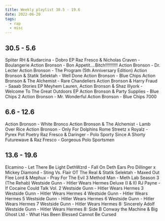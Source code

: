 ```yaml
---
title: Weekly playlist 30.5 - 19.6
date: 2022-06-20
tags:
  - rap
  - misc
---
```


## 30.5 - 5.6

Spliter RH & Rudarcina - Dobro EP
Raz Fresco & Nicholas Craven - Boulangerie
Action Bronson - Bon Appetit....Bitch!!!!!!!!!! 
Action Bronson - Dr. Lecter
Action Bronson - The Program (5th Anniversary Edition)
Action Bronson & Statik Selektah - Well Done
Action Bronson - Blue Chips
Action Bronson & The Alchemist - Rare Chandeliers
Action Bronson & Harry Fraud - Saaab Stories EP
Meyhem Lauren, Action Bronson & Shaz Illyork - Welcome To The Great Outdoors EP
Action Bronson & Party Supplies - Blue Chips 2
Action Bronson - Mr. Wonderful
Action Bronson - Blue Chips 7000

## 6.6 - 12.6

Action Bronson - White Bronco
Action Bronson & The Alchemist - Lamb Over Rice
Action Bronson - Only For Dolphins
Rome Streetz x Royalz - Pyrex Pot Poetry
Raz Fresco & Daringer - Polo Sporty Since A Shorty
Futurewave & Raz Fresco - Gorgeous Polo Sportsmen

## 13.6 - 19.6

Elcamino - Let There Be Light
DethWzrd - Fall On Deth Ears
Pro Dillinger x Mickey Diamond - Sting Vs. Flair
OT The Real & Statik Selektah - Maxed Out
Flee Lord & Mephux - Pray For The Evil 3
Method Man - Meth Lab Season 3 (The Rehab) 
Westside Gunn - Hitler Wears Hermes Deluxe (I & II)
RJ Payne - If Cocaine Could Talk Vol. 2
Westside Gunn - Hitler Wears Hermes 3 
Westside Gunn - Hitler Wears Hermes 4
Westside Gunn - Hitler Wears Hermes 5
Westside Gunn - Hitler Wears Hermes 6
Westside Gunn - Hitler Wears Hermes 7
Westside Gunn - Hitler Wears Hermes 8: Sincerely Adolf
Westside Gunn - Hitler Wears Hermes 8: Side B
Conway the Machine & Big Ghost Ltd - What Has Been Blessed Cannot Be Cursed
